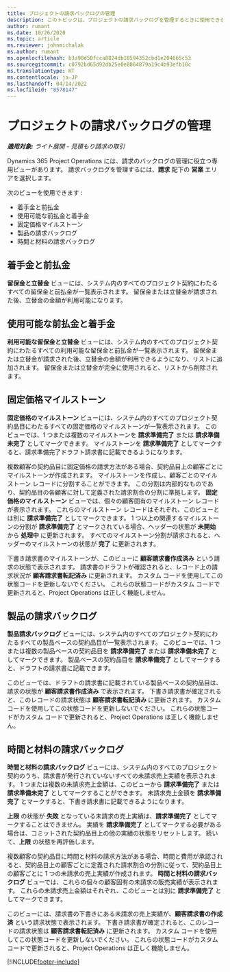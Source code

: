 ```yaml
---
title: プロジェクトの請求バックログの管理
description: このトピックは、プロジェクトの請求バックログを管理するときに使用できるさまざまなビューに関する情報を提供します。
author: rumant
ms.date: 10/26/2020
ms.topic: article
ms.reviewer: johnmichalak
ms.author: rumant
ms.openlocfilehash: b3a90d50fcca8824db10594352cbd1e204665c53
ms.sourcegitcommit: c0792bd65d92db25e0e8864879a19c4b93efb10c
ms.translationtype: HT
ms.contentlocale: ja-JP
ms.lasthandoff: 04/14/2022
ms.locfileid: "8578147"
---
```

# <a name="manage-project-billing-backlog"></a>プロジェクトの請求バックログの管理 

_**適用対象:** ライト展開 - 見積もり請求の取引_

Dynamics 365 Project Operations には、請求のバックログの管理に役立つ専用ビューがあります。 請求バックログを管理するには、**請求** 配下の **営業** エリアを選択します。 

次のビューを使用できます :

- 着手金と前払金
- 使用可能な前払金と着手金
- 固定価格マイルストーン
- 製品の請求バックログ
- 時間と材料の請求バックログ

## <a name="retainers-and-advances"></a>着手金と前払金

**留保金と立替金** ビューには、システム内のすべてのプロジェクト契約にわたるすべての留保金と前払金が一覧表示されます。 留保金または立替金が請求された後、立替金の金額が利用可能になります。

## <a name="available-retainers-and-advances"></a>使用可能な前払金と着手金

**利用可能な留保金と立替金** ビューには、システム内のすべてのプロジェクト契約にわたるすべての利用可能な留保金と前払金が一覧表示されます。 留保金または立替金が請求された後、立替金の金額が利用できるようになり、リストに追加されます。 留保金または立替金が完全に使用されると、リストから削除されます。

## <a name="fixed-price-milestones"></a>固定価格マイルストーン

**固定価格のマイルストーン** ビューには、システム内のすべてのプロジェクト契約品目にわたるすべての固定価格のマイルストーンが一覧表示されます。 このビューでは、1 つまたは複数のマイルストーンを **請求準備完了** または **請求準備未完了** としてマークできます。 マイルストーンを **請求準備完了** としてマークすると、請求準備完了ドラフト請求書に記載できるようになります。

複数顧客の契約品目に固定価格の請求方法がある場合、契約品目上の顧客ごとにマイルストーンが作成されます。 マイルストーンを作成し、顧客ごとのマイルストーン レコードに分割することができます。 この分割は内部的なものであり、契約品目の各顧客に対して定義された請求割合の分割に準拠します。 **固定価格のマイルストーン** ビューでは、個々の顧客固有のマイルストーン レコードが表示されます。 これらのマイルストーン レコードはそれぞれ、このビューとは別に **請求準備完了** としてマークできます。 1 つ以上の関連するマイルストーンの分割が **請求準備完了** とマークされている場合、ヘッダーの状態が **未開始** から **処理中** に更新されます。 すべてのマイルストーン分割が請求されると、ヘッダーのマイルストーンの状態が **完了** に更新されます。

下書き請求書のマイルストーンが、このビューに **顧客請求書作成済み** という請求の状態で表示されます。 請求書のドラフトが確認されると、レコード上の請求状況が **顧客請求書転記済み** に更新されます。 カスタム コードを使用してこの状態コードを更新しないでください。 これらの状態コードがカスタム コードで更新されると、Project Operations は正しく機能しません。

## <a name="product-billing-backlog"></a>製品の請求バックログ

**製品請求バックログ** ビューには、システム内のすべてのプロジェクト契約にわたるすべての製品ベースの契約品目が一覧表示されます。 このビューでは、1 つまたは複数の製品ベースの契約品目を **請求準備完了** または **請求準備未完了** としてマークできます。 製品ベースの契約品目を **請求準備完了** としてマークすると、ドラフトの請求書に記載できます。

このビューでは、ドラフトの請求書に記載されている製品ベースの契約品目は、請求の状態が **顧客請求書作成済み** で表示されます。 下書き請求書が確定されると、このレコードの請求状態は **顧客請求書転記済み** に更新されます。 カスタム コードを使用してこの状態コードを更新しないでください。 これらの状態コードがカスタム コードで更新されると、Project Operations は正しく機能しません。

## <a name="time-and-material-billing-backlog"></a>時間と材料の請求バックログ

**時間と材料の請求バックログ** ビューには、システム内のすべてのプロジェクト契約のうち、請求書が発行されていないすべての未請求売上実績を表示されます。 1 つまたは複数の未請求売上金額は、このビューから **請求準備完了** または **請求準備未完了** としてマークすることができます。 未請求売上金額を **請求準備完了** とマークすると、下書き請求書に記載できるようになります。

**上限** の状態が **失敗** となっている未請求の売上実績は、**請求準備完了** としてマークすることはできません。 実績を **請求準備完了** としてマークする必要がある場合は、コミットされた契約品目上の他の実績の状態をリセットします。 続いて、**上限** の状態を再評価します。

複数顧客の契約品目に時間と材料の請求方法がある場合、時間と費用が承認されると、契約品目上の顧客ごとに定義された請求割合の分割に従って、契約品目上の顧客ごとに 1 つの未請求の売上実績が作成されます。 **時間と材料の請求バックログ** ビューでは、これらの個々の顧客固有の未請求の販売実績が表示されます。 これらの未請求売上金額はそれぞれ、このビューとは別に **請求準備完了** としてマークできます。

このビューには、請求書の下書きにある未請求の売上実績が、**顧客請求書の作成済** という請求状態で表示されます。 下書き請求書が確定されると、このレコードの請求状態は **顧客請求書転記済み** に更新されます。 カスタム コードを使用してこの状態コードを更新しないでください。 これらの状態コードがカスタム コードで更新されると、Project Operations は正しく機能しません。


[!INCLUDE[footer-include](../../includes/footer-banner.md)]
